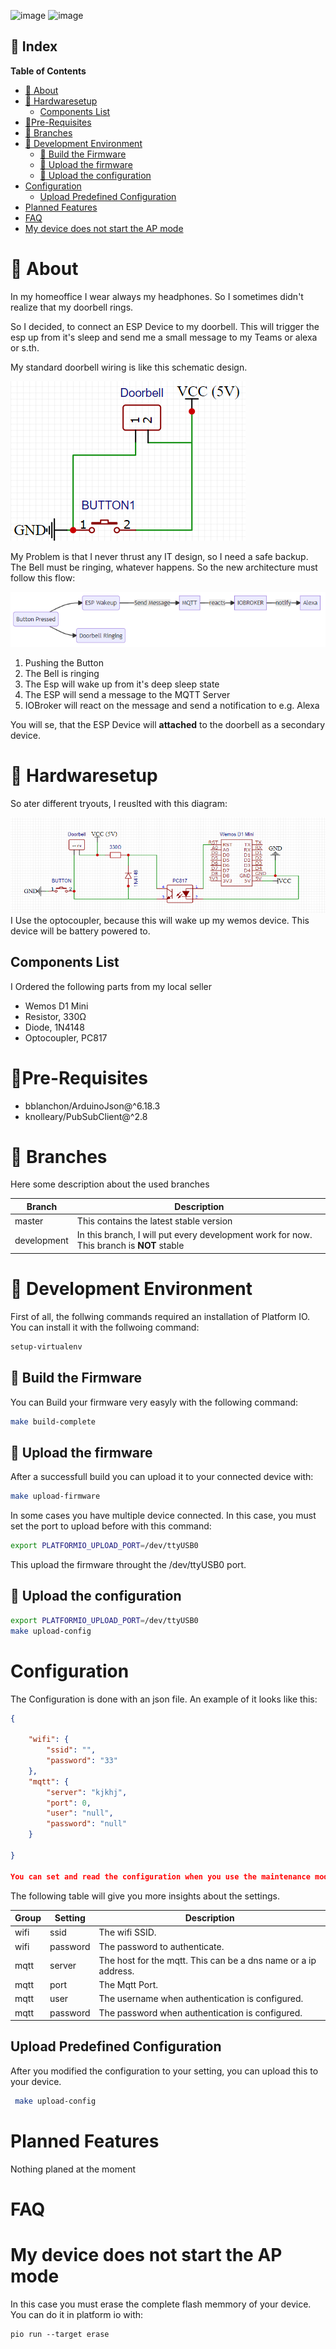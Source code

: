 
![image](https://github.com/SBajonczak/hivemonitor/workflows/PlatformIO%20CI/badge.svg)
![image](https://img.shields.io/github/v/tag/SBajonczak/hivemonitor.svg)

## :ledger: Index
**Table of Contents**

- [:beginner: About](#beginner-about)
- [:electric_plug:  Hardwaresetup](#electric_plug--hardwaresetup)
  - [Components List](#components-list)
- [:notebook:Pre-Requisites](#notebookpre-requisites)
- [:cactus: Branches](#cactus-branches)
- [:nut_and_bolt: Development Environment](#nut_and_bolt-development-environment)
  - [:hammer: Build the Firmware](#hammer-build-the-firmware)
  - [:rocket: Upload the firmware](#rocket-upload-the-firmware)
  - [:page_facing_up: Upload the configuration](#page_facing_up-upload-the-configuration)
- [Configuration](#configuration)
  - [Upload Predefined Configuration](#upload-predefined-configuration)
- [Planned Features](#planned-features)
- [FAQ](#faq)
- [My device does not start the AP mode](#my-device-does-not-start-the-ap-mode)


# :beginner: About
In my homeoffice I wear always my headphones. 
So I sometimes didn't realize that my doorbell rings. 

So I decided, to connect an ESP Device to my doorbell. This will trigger the esp up from it's sleep and send me a small message to my Teams or alexa or s.th. 

My standard doorbell wiring is like this schematic design. 

![Simple Installation](./doorbell_wiring.PNG)

My Problem is that I never thrust any IT design, so I need a safe backup.
The Bell must be ringing, whatever happens. So the new architecture must follow this flow:

![Flowchart](./flow.png)

1. Pushing the Button
2. The Bell is ringing
3. The Esp will wake up from it's deep sleep state
4. The ESP will send a message to the MQTT Server
5. IOBroker will react on the message and send a notification to e.g. Alexa

You will se, that the ESP Device will __attached__ to the doorbell as a secondary device.  

# :electric_plug:  Hardwaresetup 
So ater different tryouts, I reuslted with this diagram: 

![Hardware Setup](./Wiring_Wemos.PNG)
I Use the optocoupler, because this will wake up my wemos device. This device will be battery powered to. 


## Components List
I Ordered the following parts from my local seller

* Wemos D1 Mini
* Resistor, 330Ω
* Diode, 1N4148
* Optocoupler, PC817


# :notebook:Pre-Requisites

* bblanchon/ArduinoJson@^6.18.3
* knolleary/PubSubClient@^2.8

# :cactus: Branches
Here some description about the used branches

|Branch|Description|
|-|-|
|master|This contains the latest stable version|
|development|In this branch, I will put every development work for now. This branch is __NOT__ stable|


# :nut_and_bolt: Development Environment
First of all, the follwing commands required an installation of Platform IO. You can install it with the follwoing command: 

```bash
setup-virtualenv
```

## :hammer: Build the Firmware
You can Build your firmware very easyly with the following command:

```bash
make build-complete
```
## :rocket: Upload the firmware
After a successfull build you can upload it to your connected device with: 

```bash
make upload-firmware
```
In some cases you have multiple device connected. In this case, you must set the port to upload before with this command:

```bash
export PLATFORMIO_UPLOAD_PORT=/dev/ttyUSB0
```

This upload the firmware throught the /dev/ttyUSB0 port.

## :page_facing_up: Upload the configuration
```bash
export PLATFORMIO_UPLOAD_PORT=/dev/ttyUSB0
make upload-config
```


# Configuration 
The Configuration is done with an json file. An example of it looks like this:

```json
{
   
    "wifi": {
        "ssid": "",
        "password": "33"
    },
    "mqtt": {
        "server": "kjkhj",
        "port": 0,
        "user": "null",
        "password": "null"
    }

}

You can set and read the configuration when you use the maintenance mode.

```
The following table will give you more insights about the settings.

|Group|Setting|Description|
|-|-|-|
|wifi|ssid|The wifi SSID.|
|wifi|password|The password to authenticate.|
|mqtt|server|The host for the mqtt. This can be a dns name or a ip address.|
|mqtt|port|The Mqtt Port.|
|mqtt|user|The username when authentication is configured.|
|mqtt|password|The password when authentication is configured.|



## Upload Predefined Configuration
After you modified the configuration to your setting, you can upload this to your device.
```bash
 make upload-config
```

# Planned Features

Nothing planed at the moment
# FAQ

# My device does not start the AP mode
In this case you must erase the complete flash memmory of your device. 
You can do it in platform io with: 

```
pio run --target erase 
```
